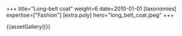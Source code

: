 +++
title="Long-belt coat"
weight=6
date=2010-01-01
[taxonomies]
expertise=["Fashion"]
[extra.poly]
hero="long_belt_coat.jpeg"
+++

{{assetGallery()}}